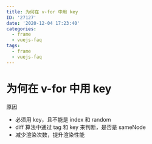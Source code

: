 ```yaml
---
title: 为何在 v-for 中用 key
ID: '27127'
date: '2020-12-04 17:23:40'
categories:
  - frame
  - vuejs-faq
tags:
  - frame
  - vuejs-faq
---
```


# 为何在 v-for 中用 key

原因

- 必须用 key，且不能是 index 和 random
- diff 算法中通过 tag 和 key 来判断，是否是 sameNode
- 减少渲染次数，提升渲染性能
 
 
 
 
 
 
 
 
 
 
 
 
 
 
 
 
 
 
 
 
 
 
 
 
 

